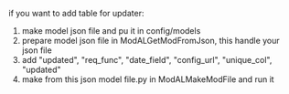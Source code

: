 if you want to add table for updater:

1. make model json file and pu it in config/models
2. prepare model json file in ModALGetModFromJson, this handle your json file
3. add "updated", "req_func", "date_field", "config_url", "unique_col", "updated" 
4. make from this json model file.py in ModALMakeModFile and run it